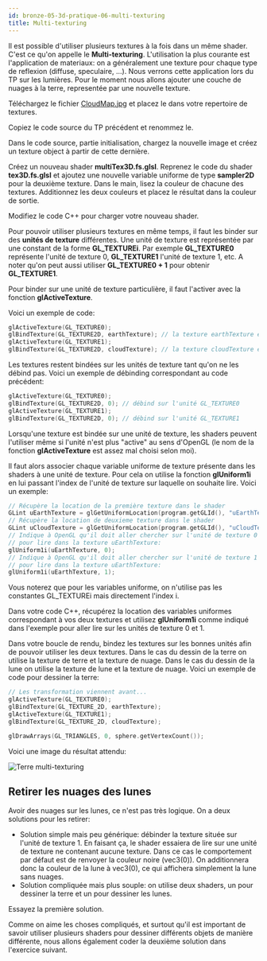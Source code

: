 ```yaml
---
id: bronze-05-3d-pratique-06-multi-texturing
title: Multi-texturing
---
```


Il est possible d'utiliser plusieurs textures à la fois dans un même shader. C'est ce qu'on appelle le **Multi-texturing**. L'utilisation la plus courante est l'application de materiaux: on a généralement une texture pour chaque type de reflexion (diffuse, speculaire, ...). Nous verrons cette application lors du TP sur les lumières. Pour le moment nous allons ajouter une couche de nuages à la terre, representée par une nouvelle texture.

<span class="badge todo"></span> Téléchargez le fichier [CloudMap.jpg](assets/CloudMap.jpg) et placez le dans votre repertoire de textures.

<span class="badge todo"></span> Copiez le code source du TP précédent et renommez le.

<span class="badge todo"></span> Dans le code source, partie initialisation, chargez la nouvelle image et créez un texture object à partir de cette dernière.

<span class="badge todo"></span> Créez un nouveau shader **multiTex3D.fs.glsl**. Reprenez le code du shader **tex3D.fs.glsl** et ajoutez une nouvelle variable uniforme de type **sampler2D** pour la deuxième texture. Dans le main, lisez la couleur de chacune des textures. Additionnez les deux couleurs et placez le résultat dans la couleur de sortie.

Modifiez le code C++ pour charger votre nouveau shader.

Pour pouvoir utiliser plusieurs textures en même temps, il faut les binder sur des **unités de texture** différentes. Une unité de texture est représentée par une constant de la forme **GL_TEXTUREi**. Par exemple **GL_TEXTURE0** représente l'unité de texture 0, **GL_TEXTURE1** l'unité de texture 1, etc. A noter qu'on peut aussi utiliser **GL_TEXTURE0 + 1** pour obtenir **GL_TEXTURE1**.

Pour binder sur une unité de texture particulière, il faut l'activer avec la fonction **glActiveTexture**.

Voici un exemple de code:

```cpp
glActiveTexture(GL_TEXTURE0);
glBindTexture(GL_TEXTURE2D, earthTexture); // la texture earthTexture est bindée sur l'unité GL_TEXTURE0
glActiveTexture(GL_TEXTURE1);
glBindTexture(GL_TEXTURE2D, cloudTexture); // la texture cloudTexture est bindée sur l'unité GL_TEXTURE1
```

Les textures restent bindées sur les unités de texture tant qu'on ne les débind pas. Voici un exemple de débinding correspondant au code précédent:

```cpp
glActiveTexture(GL_TEXTURE0);
glBindTexture(GL_TEXTURE2D, 0); // débind sur l'unité GL_TEXTURE0
glActiveTexture(GL_TEXTURE1);
glBindTexture(GL_TEXTURE2D, 0); // débind sur l'unité GL_TEXTURE1
```

Lorsqu'une texture est bindée sur une unité de texture, les shaders peuvent l'utiliser même si l'unité n'est plus "active" au sens d'OpenGL (le nom de la fonction **glActiveTexture** est assez mal choisi selon moi).

Il faut alors associer chaque variable uniforme de texture présente dans les shaders à une unité de texture. Pour cela on utilise la fonction **glUniform1i** en lui passant l'index de l'unité de texture sur laquelle on souhaite lire. Voici un exemple:

```cpp
// Récupère la location de la première texture dans le shader
GLint uEarthTexture = glGetUniformLocation(program.getGLId(), "uEarthTexture");
// Récupère la location de deuxieme texture dans le shader
GLint uCloudTexture = glGetUniformLocation(program.getGLId(), "uCloudTexture");
// Indique à OpenGL qu'il doit aller chercher sur l'unité de texture 0 
// pour lire dans la texture uEarthTexture:
glUniform1i(uEarthTexture, 0);
// Indique à OpenGL qu'il doit aller chercher sur l'unité de texture 1
// pour lire dans la texture uEarthTexture:
glUniform1i(uEarthTexture, 1);
```

Vous noterez que pour les variables uniforme, on n'utilise pas les constantes GL_TEXTUREi mais directement l'index i.

<span class="badge todo"></span> Dans votre code C++, récupérez la location des variables uniformes correspondant à vos deux textures et utilisez **glUniform1i** comme indiqué dans l'exemple pour aller lire sur les unités de texture 0 et 1.

<span class="badge todo"></span> Dans votre boucle de rendu, bindez les textures sur les bonnes unités afin de pouvoir utiliser les deux textures. Dans le cas du dessin de la terre on utilise la texture de terre et la texture de nuage. Dans le cas du dessin de la lune on utilise la texture de lune et la texture de nuage. Voici un exemple de code pour dessiner la terre:

```cpp
// Les transformation viennent avant...
glActiveTexture(GL_TEXTURE0);
glBindTexture(GL_TEXTURE_2D, earthTexture);
glActiveTexture(GL_TEXTURE1);
glBindTexture(GL_TEXTURE_2D, cloudTexture);

glDrawArrays(GL_TRIANGLES, 0, sphere.getVertexCount());
```

Voici une image du résultat attendu:

![Terre multi-texturing](/openglnoel/img/multitexturing.jpg)

## Retirer les nuages des lunes

Avoir des nuages sur les lunes, ce n'est pas très logique. On a deux solutions pour les retirer:

- Solution simple mais peu générique: débinder la texture située sur l'unité de texture 1. En faisant ça, le shader essaiera de lire sur une unité de texture ne contenant aucune texture. Dans ce cas le comportement par défaut est de renvoyer la couleur noire (vec3(0)). On additionnera donc la couleur de la lune à vec3(0), ce qui affichera simplement la lune sans nuages.
- Solution compliquée mais plus souple: on utilise deux shaders, un pour dessiner la terre et un pour dessiner les lunes.

<span class="badge todo"></span> Essayez la première solution.

Comme on aime les choses compliqués, et surtout qu'il est important de savoir utiliser plusieurs shaders pour dessiner différents objets de manière différente, nous allons également coder la deuxième solution dans l'exercice suivant.